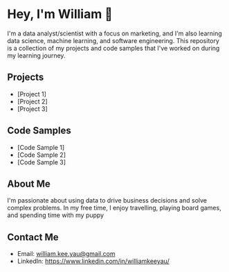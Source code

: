 # Hey, I'm William 👋

I'm a data analyst/scientist with a focus on marketing, and I'm also learning data science, machine learning, and software engineering. 
This repository is a collection of my projects and code samples that I've worked on during my learning journey.

## Projects

- [Project 1]
- [Project 2]
- [Project 3]

## Code Samples

- [Code Sample 1]
- [Code Sample 2]
- [Code Sample 3]

## About Me

I'm passionate about using data to drive business decisions and solve complex problems. 
In my free time, I enjoy travelling, playing board games, and spending time with my puppy

## Contact Me

- Email: william.kee.yau@gmail.com
- LinkedIn: https://www.linkedin.com/in/williamkeeyau/
